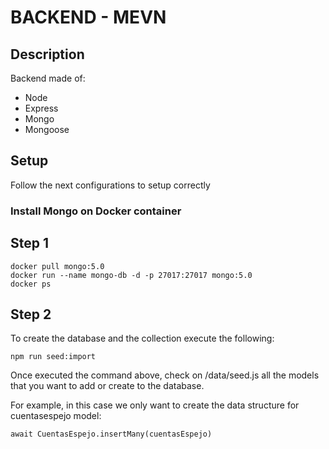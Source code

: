 # BACKEND - MEVN
## Description

Backend made of: 

- Node
- Express
- Mongo
- Mongoose

## Setup
Follow the next configurations to setup correctly
### Install Mongo on Docker container
## Step 1
```
docker pull mongo:5.0
docker run --name mongo-db -d -p 27017:27017 mongo:5.0
docker ps
```
## Step 2

To create the database and the collection execute the following:
```
npm run seed:import
```
Once executed the command above, check on /data/seed.js all the models that you want to add or create to the database.

For example, in this case we only want to create the data structure for cuentasespejo model: 
```
await CuentasEspejo.insertMany(cuentasEspejo)
```
